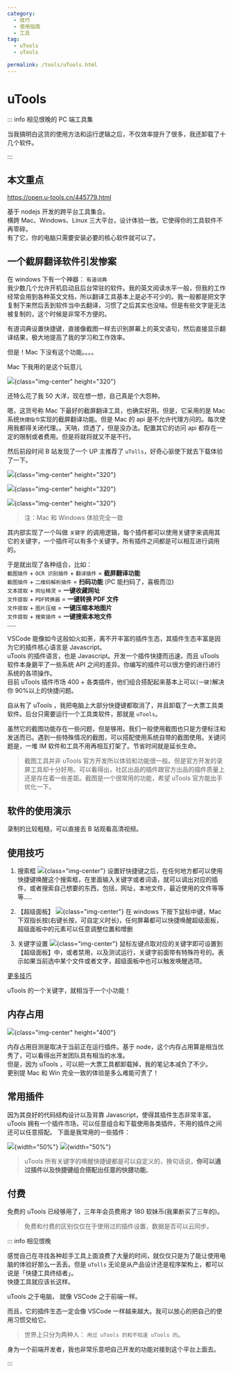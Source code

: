 ```yaml
---
category:
  - 技巧
  - 使用指南
  - 工具
tag:
  - uTools
  - uTools

permalink: /tools/uTools.html
---
```


# uTools

::: info 相见恨晚的 PC 端工具集

当我搞明白这货的使用方法和运行逻辑之后，不仅效率提升了很多，我还卸载了十几个软件。

:::

## 本文重点

https://open.u-tools.cn/445779.html

基于 nodejs 开发的跨平台工具集合。\
横跨 Mac、Windows、Linux 三大平台，设计体验一致。它使得你的工具软件不再零碎。\
有了它，你的电脑只需要安装必要的核心软件就可以了。

## 一个截屏翻译软件引发惨案

在 windows 下有一个神器： `有道词典`\
我少数几个允许开机启动且后台常驻的软件。我的英文阅读水平一般，但我的工作经常会用到各种英文文档，所以翻译工具基本上是必不可少的。我一般都是把文字复制下来然后丢到软件当中去翻译，习惯了之后其实也没啥。但是有些文字是无法被复制的，这个时候是非常不方便的。

有道词典设置快捷键，直接像截图一样去识别屏幕上的英文语句，然后直接显示翻译结果，极大地提高了我的学习和工作效率。

但是！Mac 下没有这个功能。。。。

Mac 下我用的是这个玩意儿

![](./image/bob.png){class="img-center" height="320"}

还特么花了我 50 大洋，现在想一想，自己真是个大怨种。

嗯，这货号称 Mac 下最好的截屏翻译工具，也确实好用。但是，它采用的是 Mac 系统`快捷指令`实现的截屏翻译功能。但是 Mac 的 api 是不允许代理方问的。每次使用我都得关闭代理。。天呐，烦透了，但是没办法。配置其它的访问 api 都存在一定的限制或者费用。但是将就将就又不是不行。

然后前段时间 B 站发现了一个 UP 主推荐了 `uTolls`，好奇心驱使下就去下载体验了一下。

![](./image/utools1.jpeg){class="img-center" height="320"}

![](./image/utools3.png){class="img-center" height="320"}

![](./image/utools4.jpg){class="img-center" height="320"}

> 注：Mac 和 Windows 体验完全一致

其内部实现了一个叫做 `关键字` 的调用逻辑，每个插件都可以使用关键字来调用其它的关键字，一个插件可以有多个关键字。所有插件之间都是可以相互进行调用的。

于是就出现了各种组合，比如：\
`截图插件` + `OCR 识别插件` + `翻译插件` = **截屏翻译功能**\
`截图插件` + `二维码解析插件` = **扫码功能** (PC 能扫码了，喜极而泣)\
`文本提取` + `网址精灵` = **一键收藏网址**\
`文件提取` + `PDF转换器` = **一键转换 PDF 文件**\
`文件提取` + `图片压缩` = **一键压缩本地图片**\
`文件提取` + `搜索插件` = **一键搜索本地文件**\
.....

VSCode 能像如今这般如火如荼，离不开丰富的插件生态，其插件生态丰富是因为它的插件核心语言是 Javascript。\
uTools 的插件语言，也是 Javascript。开发一个插件快捷而迅速，而且 uTools 软件本身磨平了一些系统 API 之间的差异。你编写的插件可以很方便的进行进行系统的各项操作。\
目前 uTools 插件市场 400 + 各类插件，他们组合搭配起来基本上可以`[一键]`解决你 90%以上的快捷问题。

自从有了 uTools ，我把电脑上大部分快捷键都取消了，并且卸载了一大票工具类软件。后台只需要运行一个工具类软件，那就是 `uTools`。

虽然它的截图功能存在一些问题，但是够用。我们一般使用截图也只是方便标注和发送而已。遇到一些特殊情况的截图，可以搭配使用系统自带的截图使用。关键问题是，一堆 IM 软件和工具不用再相互打架了。节省时间就是延长生命。

> 截图工具并非 uTools 官方开发所以体验和功能很一般。但是官方开发的录屏工具却十分好用。可以看得出，社区出品的插件跟官方出品的插件质量上还是存在着一些差距。截图是一个很常用的功能，希望 uTools 官方能出手优化一下。

## 软件的使用演示

<BiliBili bvid="BV11x4y1T7iR" />

录制的比较粗糙，可以直接去 B 站观看高清视频。

## 使用技巧

1. 搜索框
   ![](./image/utools1.jpeg){class="img-center"}
   设置好快捷键之后，在任何地方都可以使用快捷键唤醒这个搜索框，在里面输入关键字或者词语，就可以调出对应的插件，或者搜索自己想要的东西，包括，网址，本地文件，最近使用的文件等等等.....

2. 【超级面板】
   ![](./image/utools3.png){class="img-center"}
   在 windows 下按下鼠标中键，Mac 下双指长按(右键长按，可自定义时长)，任何屏幕都可以快捷唤醒超级面板，超级面板中的元素可以任意调整位置和增删

3. 关键字设置
   ![](./image/guanjianzi.png){class="img-center"}
   鼠标左键点取对应的关键字即可设置到【超级面板】中，或者禁用，以及测试运行，关键字前面带有特殊符号的。表示如果当前选中某个文件或者文字，超级面板中也可以触发唤醒选项。

[更多技巧](https://u.tools/docs/guide/about-uTools.html)

uTools 的一个关键字，就相当于一个小功能！

## 内存占用

![](./image/neicun.png){class="img-center" height="400"}

内存占用目测是取决于当前正在运行插件。基于 node，这个内存占用算是相当优秀了，可以看得出开发团队具有相当的水准。\
但是，因为 uTools ，可以把一大票工具都卸载掉，我的笔记本减负了不少。\
更别提 Mac 和 Win 完全一致的体验是多么难能可贵了！

## 常用插件

因为其良好的代码结构设计以及背靠 Javascript，使得其插件生态非常丰富。uTools 拥有一个插件市场，可以任意组合和下载使用各类插件，不用的插件之间还可以任意搭配。
下面是我常用的一些插件：

![](./image/chajian.jpg){width="50%"}
![](./image/chajian2.jpg){width="50%"}

> uTools 所有关键字的唤醒快捷键都是可以自定义的，换句话说，**你可以通过插件以及快捷键组合搭配出任意的快捷功能**。

## 付费

免费的 uTools 已经够用了，三年年会员费用才 180 软妹币(我果断买了三年的)。

> 免费和付费的区别仅仅在于使用过的插件设置，数据是否可以云同步。

::: info 相见恨晚

感觉自己在寻找各种趁手工具上面浪费了大量的时间，就仅仅只是为了能让使用电脑的体验好那么一丢丢。但是 `uTolls` 无论是从产品设计还是程序架构上，都可以说是「快捷工具终结者」。\
快捷工具就应该长这样。

uTools 之于电脑，
就像 VSCode 之于前端一样。

而且，它的插件生态一定会像 VSCode 一样越来越大。我可以放心的把自己的使用习惯交给它。

> 世界上只分为两种人： `用过 uTools 的和不知道 uTools 的`。

身为一个前端开发者，我也非常乐意吧自己开发的功能对接到这个平台上面去。

:::
